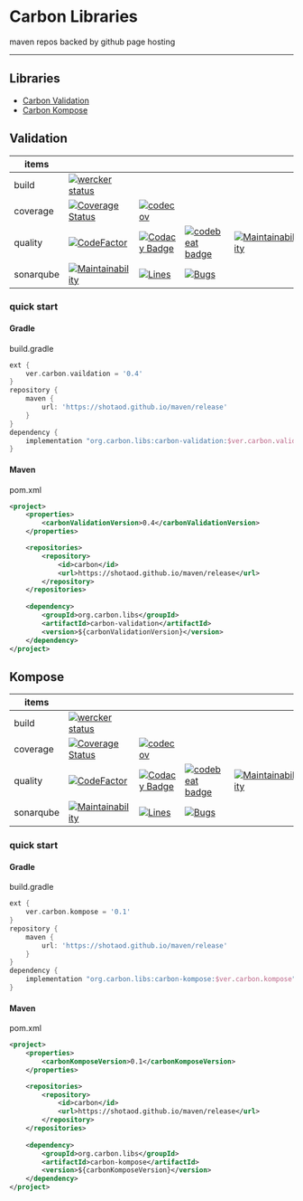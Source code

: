# Carbon Libraries 
maven repos backed by github page hosting

----

## Libraries
- [Carbon Validation](#Validation)
- [Carbon Kompose](#Kompose)

## Validation

|  items    |   |   |   |   |
|-----------|---|---|---|---|
| build     |[![wercker status](https://app.wercker.com/status/ee54ade2bfebafa23d061afcccfa03de/s/master "wercker status")](https://app.wercker.com/project/byKey/ee54ade2bfebafa23d061afcccfa03de)||||
| coverage  |[![Coverage Status](https://coveralls.io/repos/github/ShotaOd/maven/badge.svg)](https://coveralls.io/github/ShotaOd/maven)|[![codecov](https://codecov.io/gh/ShotaOd/maven/branch/master/graph/badge.svg)](https://codecov.io/gh/ShotaOd/maven)||||
| quality   |[![CodeFactor](https://www.codefactor.io/repository/github/shotaod/maven/badge)](https://www.codefactor.io/repository/github/shotaod/maven)|[![Codacy Badge](https://api.codacy.com/project/badge/Grade/96c99761f89f4d9688bbfadabe565620)](https://www.codacy.com/app/shota.oda-github/maven?utm_source=github.com&amp;utm_medium=referral&amp;utm_content=ShotaOd/maven&amp;utm_campaign=Badge_Grade)|[![codebeat badge](https://codebeat.co/badges/a15d35d7-017b-4089-aa4a-32f125067f61)](https://codebeat.co/projects/github-com-shotaod-maven-master)|[![Maintainability](https://api.codeclimate.com/v1/badges/eaab7b6dab58aeac15f5/maintainability)](https://codeclimate.com/github/ShotaOd/maven/maintainability)|
| sonarqube |[![Maintainability](https://sonarcloud.io/api/project_badges/measure?project=ShotaOd_maven&metric=sqale_rating)](https://sonarcloud.io/component_measures?id=ShotaOd_maven&metric=Maintainability)|[![Lines](https://sonarcloud.io/api/project_badges/measure?project=ShotaOd_maven&metric=ncloc)](https://sonarcloud.io/component_measures?id=ShotaOd_maven&metric=ncloc)|[![Bugs](https://sonarcloud.io/api/project_badges/measure?project=ShotaOd_maven&metric=bugs)](https://sonarcloud.io/project/issues?id=ShotaOd_maven&resolved=false&types=BUG)||

### quick start

#### Gradle
build.gradle
```groovy
ext {
    ver.carbon.vaildation = '0.4'
}
repository {
    maven {
        url: 'https://shotaod.github.io/maven/release'
    }
}
dependency {
    implementation "org.carbon.libs:carbon-validation:$ver.carbon.validation" 
}
```

#### Maven
pom.xml
```xml
<project>
    <properties>
        <carbonValidationVersion>0.4</carbonValidationVersion>
    </properties>

    <repositories>
        <repository>
            <id>carbon</id>
            <url>https://shotaod.github.io/maven/release</url>
        </repository>
    </repositories>
    
    <dependency>
        <groupId>org.carbon.libs</groupId>
        <artifactId>carbon-validation</artifactId>
        <version>${carbonValidationVersion}</version>
    </dependency>
</project>
```


## Kompose

|  items    |   |   |   |   |
|-----------|---|---|---|---|
| build     |[![wercker status](https://app.wercker.com/status/ee54ade2bfebafa23d061afcccfa03de/s/master "wercker status")](https://app.wercker.com/project/byKey/ee54ade2bfebafa23d061afcccfa03de)||||
| coverage  |[![Coverage Status](https://coveralls.io/repos/github/ShotaOd/maven/badge.svg)](https://coveralls.io/github/ShotaOd/maven)|[![codecov](https://codecov.io/gh/ShotaOd/maven/branch/master/graph/badge.svg)](https://codecov.io/gh/ShotaOd/maven)||||
| quality   |[![CodeFactor](https://www.codefactor.io/repository/github/shotaod/maven/badge)](https://www.codefactor.io/repository/github/shotaod/maven)|[![Codacy Badge](https://api.codacy.com/project/badge/Grade/96c99761f89f4d9688bbfadabe565620)](https://www.codacy.com/app/shota.oda-github/maven?utm_source=github.com&amp;utm_medium=referral&amp;utm_content=ShotaOd/maven&amp;utm_campaign=Badge_Grade)|[![codebeat badge](https://codebeat.co/badges/a15d35d7-017b-4089-aa4a-32f125067f61)](https://codebeat.co/projects/github-com-shotaod-maven-master)|[![Maintainability](https://api.codeclimate.com/v1/badges/eaab7b6dab58aeac15f5/maintainability)](https://codeclimate.com/github/ShotaOd/maven/maintainability)|
| sonarqube |[![Maintainability](https://sonarcloud.io/api/project_badges/measure?project=ShotaOd_maven&metric=sqale_rating)](https://sonarcloud.io/component_measures?id=ShotaOd_maven&metric=Maintainability)|[![Lines](https://sonarcloud.io/api/project_badges/measure?project=ShotaOd_maven&metric=ncloc)](https://sonarcloud.io/component_measures?id=ShotaOd_maven&metric=ncloc)|[![Bugs](https://sonarcloud.io/api/project_badges/measure?project=ShotaOd_maven&metric=bugs)](https://sonarcloud.io/project/issues?id=ShotaOd_maven&resolved=false&types=BUG)||

### quick start

#### Gradle
build.gradle
```groovy
ext {
    ver.carbon.kompose = '0.1'
}
repository {
    maven {
        url: 'https://shotaod.github.io/maven/release'
    }
}
dependency {
    implementation "org.carbon.libs:carbon-kompose:$ver.carbon.kompose" 
}
```

#### Maven
pom.xml
```xml
<project>
    <properties>
        <carbonKomposeVersion>0.1</carbonKomposeVersion>
    </properties>

    <repositories>
        <repository>
            <id>carbon</id>
            <url>https://shotaod.github.io/maven/release</url>
        </repository>
    </repositories>
    
    <dependency>
        <groupId>org.carbon.libs</groupId>
        <artifactId>carbon-kompose</artifactId>
        <version>${carbonKomposeVersion}</version>
    </dependency>
</project>
```


